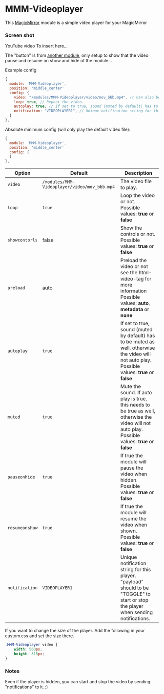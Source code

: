 # MMM-Videoplayer


This [MagicMirror](https://github.com/MichMich/MagicMirror) module is a simple video player for your MagicMirror

### Screen shot

YouTube video To insert here...

The "button" is from [another module](https://github.com/Snille/MMM-Modulebar), only setup to show that the video pause and resume on show and hide of the module...

Example config:

````javascript
{
  module: 'MMM-Videoplayer',
  position: 'middle_center'
  config: {
    video: "/modules/MMM-Videoplayer/video/mov_bbb.mp4", // Can also be a link to a mp4 file on the internet.
    loop: true, // Repeat the video.
    autoplay: true, // If set to true, sound (muted by default) has to be muted, otherwise the video will not auto play.
    notification: "VIDEOPLAYER1", // Unique notification string for this player (to be able to play and pause from another module). 
  }
},
````

Absolute minimum config (will only play the default video file):

````javascript
{
  module: 'MMM-Videoplayer',
  position: 'middle_center'
  config: {
  }
},
````

| Option | Default | Description |
|---|---|---| 
|`video`|`/modules/MMM-Videoplayer/video/mov_bbb.mp4`|The video file to play.|
|`loop`|`true`|Loop the video or not.<br>Possible values: **true** or **false**|
|`showcontorls`|false|Show the controls or not.<br>Possible values: **true** or **false**|
|`preload`|auto|Preload the video or not see the html-[video](https://www.w3schools.com/tags/tag_video.asp)-tag for more information<br>Possible values: **auto**, **metadata** or **none**|
|`autoplay`|`true`|If set to true, sound (muted by default) has to be muted as well, otherwise the video will not auto play.<br>Possible values: **true** or **false**|
|`muted`|`true`|Mute the sound. If auto play is true, this needs to be true as well, otherwise the video will not auto play.<br>Possible values: **true** or **false**|
|`pauseonhide`|`true`|If true the module will pause the video when hidden.<br>Possible values: **true** or **false**|
|`resumeonshow`|`true`|If true the module will resume the video when shown.<br>Possible values: **true** or **false**|
|`notification`|`VIDEOPLAYER1`|Unique notification string for this player. "payload" should to be "TOGGLE" to start or stop the player when sending notifications.|

If you want to change the size of the player. Add the following in your custom.css and set the size there.

````css
.MMM-Videoplayer video {
    width: 560px;
    height: 315px;
}
````

### Notes

Even if the player is hidden, you can start and stop the video by sending "notifications" to it. :)


